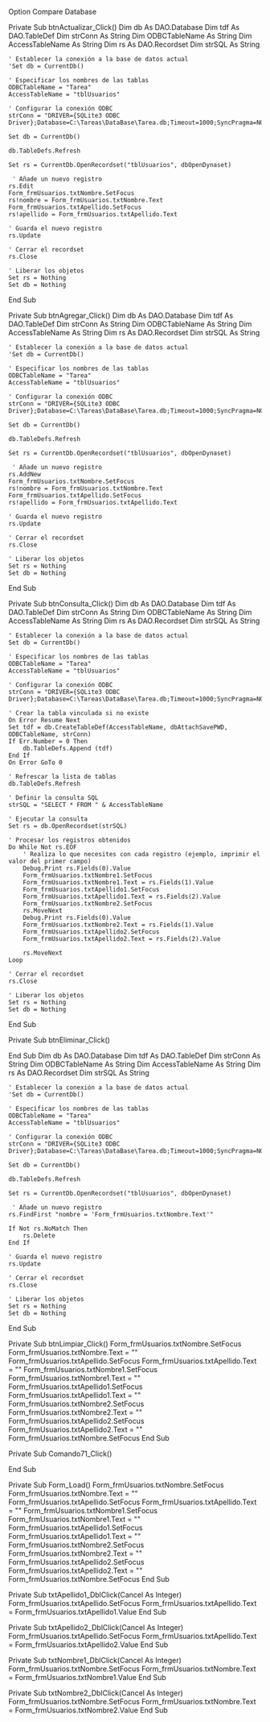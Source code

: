 Option Compare Database

Private Sub btnActualizar_Click()
    Dim db As DAO.Database
    Dim tdf As DAO.TableDef
    Dim strConn As String
    Dim ODBCTableName As String
    Dim AccessTableName As String
    Dim rs As DAO.Recordset
    Dim strSQL As String
    
    ' Establecer la conexión a la base de datos actual
    'Set db = CurrentDb()
    
    ' Especificar los nombres de las tablas
    ODBCTableName = "Tarea"
    AccessTableName = "tblUsuarios"
    
    ' Configurar la conexión ODBC
    strConn = "DRIVER={SQLite3 ODBC Driver};Database=C:\Tareas\DataBase\Tarea.db;Timeout=1000;SyncPragma=NORMAL;"
    
    Set db = CurrentDb()
    
    db.TableDefs.Refresh
    
    Set rs = CurrentDb.OpenRecordset("tblUsuarios", dbOpenDynaset)
    
     ' Añade un nuevo registro
    rs.Edit
    Form_frmUsuarios.txtNombre.SetFocus
    rs!nombre = Form_frmUsuarios.txtNombre.Text
    Form_frmUsuarios.txtApellido.SetFocus
    rs!apellido = Form_frmUsuarios.txtApellido.Text
    
    ' Guarda el nuevo registro
    rs.Update
    
    ' Cerrar el recordset
    rs.Close
    
    ' Liberar los objetos
    Set rs = Nothing
    Set db = Nothing

End Sub

Private Sub btnAgregar_Click()
    Dim db As DAO.Database
    Dim tdf As DAO.TableDef
    Dim strConn As String
    Dim ODBCTableName As String
    Dim AccessTableName As String
    Dim rs As DAO.Recordset
    Dim strSQL As String
    
    ' Establecer la conexión a la base de datos actual
    'Set db = CurrentDb()
    
    ' Especificar los nombres de las tablas
    ODBCTableName = "Tarea"
    AccessTableName = "tblUsuarios"
    
    ' Configurar la conexión ODBC
    strConn = "DRIVER={SQLite3 ODBC Driver};Database=C:\Tareas\DataBase\Tarea.db;Timeout=1000;SyncPragma=NORMAL;"
    
    Set db = CurrentDb()
    
    db.TableDefs.Refresh
    
    Set rs = CurrentDb.OpenRecordset("tblUsuarios", dbOpenDynaset)
    
     ' Añade un nuevo registro
    rs.AddNew
    Form_frmUsuarios.txtNombre.SetFocus
    rs!nombre = Form_frmUsuarios.txtNombre.Text
    Form_frmUsuarios.txtApellido.SetFocus
    rs!apellido = Form_frmUsuarios.txtApellido.Text
    
    ' Guarda el nuevo registro
    rs.Update
    
    ' Cerrar el recordset
    rs.Close
    
    ' Liberar los objetos
    Set rs = Nothing
    Set db = Nothing

End Sub

Private Sub btnConsulta_Click()
    Dim db As DAO.Database
    Dim tdf As DAO.TableDef
    Dim strConn As String
    Dim ODBCTableName As String
    Dim AccessTableName As String
    Dim rs As DAO.Recordset
    Dim strSQL As String
    
    ' Establecer la conexión a la base de datos actual
    Set db = CurrentDb()
    
    ' Especificar los nombres de las tablas
    ODBCTableName = "Tarea"
    AccessTableName = "tblUsuarios"
    
    ' Configurar la conexión ODBC
    strConn = "DRIVER={SQLite3 ODBC Driver};Database=C:\Tareas\DataBase\Tarea.db;Timeout=1000;SyncPragma=NORMAL;"
    
    ' Crear la tabla vinculada si no existe
    On Error Resume Next
    Set tdf = db.CreateTableDef(AccessTableName, dbAttachSavePWD, ODBCTableName, strConn)
    If Err.Number = 0 Then
        db.TableDefs.Append (tdf)
    End If
    On Error GoTo 0
    
    ' Refrescar la lista de tablas
    db.TableDefs.Refresh
    
    ' Definir la consulta SQL
    strSQL = "SELECT * FROM " & AccessTableName
    
    ' Ejecutar la consulta
    Set rs = db.OpenRecordset(strSQL)
    
    ' Procesar los registros obtenidos
    Do While Not rs.EOF
        ' Realiza lo que necesites con cada registro (ejemplo, imprimir el valor del primer campo)
        Debug.Print rs.Fields(0).Value
        Form_frmUsuarios.txtNombre1.SetFocus
        Form_frmUsuarios.txtNombre1.Text = rs.Fields(1).Value
        Form_frmUsuarios.txtApellido1.SetFocus
        Form_frmUsuarios.txtApellido1.Text = rs.Fields(2).Value
        Form_frmUsuarios.txtNombre2.SetFocus
        rs.MoveNext
        Debug.Print rs.Fields(0).Value
        Form_frmUsuarios.txtNombre2.Text = rs.Fields(1).Value
        Form_frmUsuarios.txtApellido2.SetFocus
        Form_frmUsuarios.txtApellido2.Text = rs.Fields(2).Value
                
        rs.MoveNext
    Loop
    
    ' Cerrar el recordset
    rs.Close
    
    ' Liberar los objetos
    Set rs = Nothing
    Set db = Nothing
End Sub



Private Sub btnEliminar_Click()

End Sub
    Dim db As DAO.Database
    Dim tdf As DAO.TableDef
    Dim strConn As String
    Dim ODBCTableName As String
    Dim AccessTableName As String
    Dim rs As DAO.Recordset
    Dim strSQL As String
    
    ' Establecer la conexión a la base de datos actual
    'Set db = CurrentDb()
    
    ' Especificar los nombres de las tablas
    ODBCTableName = "Tarea"
    AccessTableName = "tblUsuarios"
    
    ' Configurar la conexión ODBC
    strConn = "DRIVER={SQLite3 ODBC Driver};Database=C:\Tareas\DataBase\Tarea.db;Timeout=1000;SyncPragma=NORMAL;"
    
    Set db = CurrentDb()
    
    db.TableDefs.Refresh
    
    Set rs = CurrentDb.OpenRecordset("tblUsuarios", dbOpenDynaset)
    
     ' Añade un nuevo registro
    rs.FindFirst "nombre = 'Form_frmUsuarios.txtNombre.Text'"

    If Not rs.NoMatch Then
        rs.Delete
    End If
    
    ' Guarda el nuevo registro
    rs.Update
    
    ' Cerrar el recordset
    rs.Close
    
    ' Liberar los objetos
    Set rs = Nothing
    Set db = Nothing
End Sub

Private Sub btnLimpiar_Click()
Form_frmUsuarios.txtNombre.SetFocus
Form_frmUsuarios.txtNombre.Text = ""
Form_frmUsuarios.txtApellido.SetFocus
Form_frmUsuarios.txtApellido.Text = ""
Form_frmUsuarios.txtNombre1.SetFocus
Form_frmUsuarios.txtNombre1.Text = ""
Form_frmUsuarios.txtApellido1.SetFocus
Form_frmUsuarios.txtApellido1.Text = ""
Form_frmUsuarios.txtNombre2.SetFocus
Form_frmUsuarios.txtNombre2.Text = ""
Form_frmUsuarios.txtApellido2.SetFocus
Form_frmUsuarios.txtApellido2.Text = ""
Form_frmUsuarios.txtNombre.SetFocus
End Sub


Private Sub Comando71_Click()

End Sub

Private Sub Form_Load()
Form_frmUsuarios.txtNombre.SetFocus
Form_frmUsuarios.txtNombre.Text = ""
Form_frmUsuarios.txtApellido.SetFocus
Form_frmUsuarios.txtApellido.Text = ""
Form_frmUsuarios.txtNombre1.SetFocus
Form_frmUsuarios.txtNombre1.Text = ""
Form_frmUsuarios.txtApellido1.SetFocus
Form_frmUsuarios.txtApellido1.Text = ""
Form_frmUsuarios.txtNombre2.SetFocus
Form_frmUsuarios.txtNombre2.Text = ""
Form_frmUsuarios.txtApellido2.SetFocus
Form_frmUsuarios.txtApellido2.Text = ""
Form_frmUsuarios.txtNombre.SetFocus
End Sub

Private Sub txtApellido1_DblClick(Cancel As Integer)
Form_frmUsuarios.txtApellido.SetFocus
Form_frmUsuarios.txtApellido.Text = Form_frmUsuarios.txtApellido1.Value
End Sub

Private Sub txtApellido2_DblClick(Cancel As Integer)
Form_frmUsuarios.txtApellido.SetFocus
Form_frmUsuarios.txtApellido.Text = Form_frmUsuarios.txtApellido2.Value
End Sub

Private Sub txtNombre1_DblClick(Cancel As Integer)
Form_frmUsuarios.txtNombre.SetFocus
Form_frmUsuarios.txtNombre.Text = Form_frmUsuarios.txtNombre1.Value
End Sub

Private Sub txtNombre2_DblClick(Cancel As Integer)
Form_frmUsuarios.txtNombre.SetFocus
Form_frmUsuarios.txtNombre.Text = Form_frmUsuarios.txtNombre2.Value
End Sub
